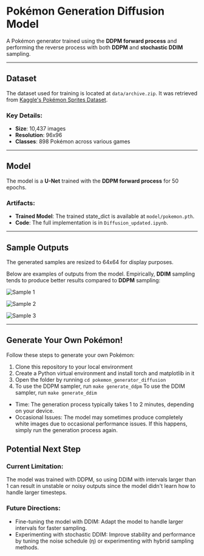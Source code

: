 # Pokémon Generation Diffusion Model
A Pokémon generator trained using the **DDPM forward process** and performing the reverse process with both **DDPM** and **stochastic DDIM** sampling.

---

## Dataset

The dataset used for training is located at `data/archive.zip`. It was retrieved from [Kaggle's Pokémon Sprites Dataset](https://www.kaggle.com/datasets/yehongjiang/pokemon-sprites-images?resource=download). 

### Key Details:
- **Size**: 10,437 images
- **Resolution**: 96x96
- **Classes**: 898 Pokémon across various games

---

## Model

The model is a **U-Net** trained with the **DDPM forward process** for 50 epochs. 

### Artifacts:
- **Trained Model**: The trained state_dict is available at `model/pokemon.pth`.
- **Code**: The full implementation is in `Diffusion_updated.ipynb`.

---

## Sample Outputs

The generated samples are resized to 64x64 for display purposes. 

Below are examples of outputs from the model. Empirically, **DDIM** sampling tends to produce better results compared to **DDPM** sampling:

![Sample 1](https://github.com/user-attachments/assets/223c91e3-5636-412f-baa2-8f57bf3b6d8e)

![Sample 2](https://github.com/user-attachments/assets/4cb30f53-1663-4917-be22-1a0076c837d0)

![Sample 3](https://github.com/user-attachments/assets/f772ef04-9755-4d41-91ea-6bf935e27fdb)

---

## Generate Your Own Pokémon!

Follow these steps to generate your own Pokémon:

1. Clone this repository to your local environment
2. Create a Python virtual environment and install torch and matplotlib in it
3. Open the folder by running `cd pokemon_generator_diffusion`
4. To use the DDPM sampler, run `make generate_ddpm`
   To use the DDIM sampler, run `make generate_ddim`

* Time: The generation process typically takes 1 to 2 minutes, depending on your device.
* Occasional Issues: The model may sometimes produce completely white images due to occasional performance issues. If this happens, simply run the generation process again.

## Potential Next Step
### Current Limitation:
The model was trained with DDPM, so using DDIM with intervals larger than 1 can result in unstable or noisy outputs since the model didn't learn how to handle larger timesteps.

### Future Directions:
* Fine-tuning the model with DDIM: Adapt the model to handle larger intervals for faster sampling.
* Experimenting with stochastic DDIM: Improve stability and performance by tuning the noise schedule (η) or experimenting with hybrid sampling methods.
